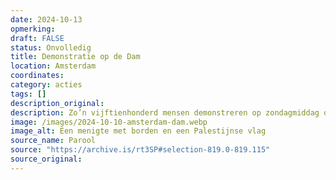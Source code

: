 ```yaml
---
date: 2024-10-13
opmerking: 
draft: FALSE
status: Onvolledig
title: Demonstratie op de Dam
location: Amsterdam
coordinates: 
category: acties
tags: []
description_original: 
description: Zo’n vijftienhonderd mensen demonstreren op zondagmiddag op de Dam in Amsterdam tegen het nietsontziende geweld in Gaza.
image: /images/2024-10-10-amsterdam-dam.webp
image_alt: Een menigte met borden en een Palestijnse vlag
source_name: Parool
source: "https://archive.is/rt3SP#selection-819.0-819.115"
source_original: 
---
```

